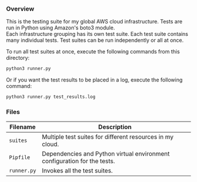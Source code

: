 ### Overview

This is the testing suite for my global AWS cloud infrastructure.  Tests are run in Python using Amazon's boto3 module.  
Each infrastructure grouping has its own test suite.  Each test suite contains many individual tests.  Test suites can 
be run independently or all at once.

To run all test suites at once, execute the following commands from this directory:

```bash
python3 runner.py
```

Or if you want the test results to be placed in a log, execute the following command:

```bash
python3 runner.py test_results.log
```

### Files

| Filename            | Description                                                              |
|---------------------|--------------------------------------------------------------------------|
| `suites`            | Multiple test suites for different resources in my cloud.                |
| `Pipfile`           | Dependencies and Python virtual environment configuration for the tests. |
| `runner.py`         | Invokes all the test suites.                                             |